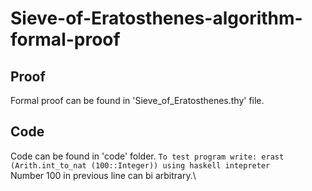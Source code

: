 # Sieve-of-Eratosthenes-algorithm-formal-proof

## Proof
Formal proof can be found in 'Sieve_of_Eratosthenes.thy' file.

## Code
Code can be found in 'code' folder.
`To test program write: erast (Arith.int_to_nat (100::Integer)) using haskell intepreter`\
Number 100 in previous line can bi arbitrary.\
